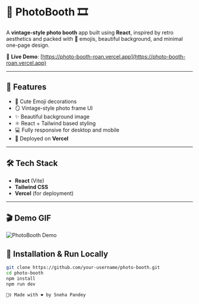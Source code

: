 # 📸 PhotoBooth 🎞️

A **vintage-style photo booth** app built using **React**, inspired by retro aesthetics and packed with 💖 emojis, beautiful background, and minimal one-page design.

🔗 **Live Demo**: [https://photo-booth-roan.vercel.app](https://photo-booth-roan.vercel.app)

---

## 🧡 Features

- 🎀 Cute Emoji decorations
- 🪞 Vintage-style photo frame UI
- ✨ Beautiful background image
- ⚛️ React + Tailwind based styling
- 💻 Fully responsive for desktop and mobile
- 🚀 Deployed on **Vercel**

---

## 🛠️ Tech Stack

- **React** (Vite)
- **Tailwind CSS**
- **Vercel** (for deployment)

---

## 🎬 Demo GIF

![PhotoBooth Demo](./demo.gif)


## 🚀 Installation & Run Locally

```bash
git clone https://github.com/your-username/photo-booth.git
cd photo-booth
npm install
npm run dev

🙋‍♀️ Made with ❤️ by Sneha Pandey
